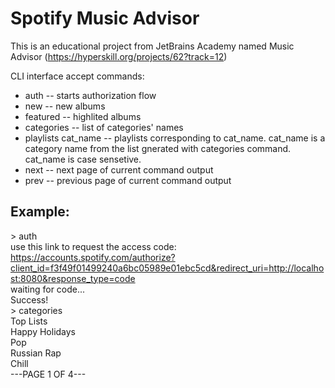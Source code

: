 # Spotify Music Advisor
This is an educational project from JetBrains Academy named Music Advisor (https://hyperskill.org/projects/62?track=12)

CLI interface accept commands:
* auth -- starts authorization flow
* new -- new albums
* featured -- highlited albums
* categories -- list of categories' names
* playlists cat_name -- playlists corresponding to cat_name. cat_name is a category name from the list gnerated with categories command. cat_name is case sensetive.
* next -- next page of current command output
* prev -- previous page of current command output

## Example:
\> auth  
use this link to request the access code: https://accounts.spotify.com/authorize?client_id=f3f49f01499240a6bc05989e01ebc5cd&redirect_uri=http://localhost:8080&response_type=code  
waiting for code...  
Success!  
\> categories  
Top Lists  
Happy Holidays  
Pop  
Russian Rap  
Chill  
---PAGE 1 OF 4---  


